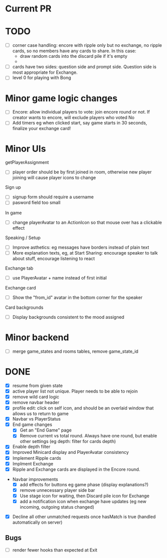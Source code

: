 # Current PR


# TODO

* [ ] corner case handling: encore with ripple only but no exchange, no ripple cards, so no members have any cards to share. In this case:
    - draw random cards into the discard pile if it's empty
    - 
* [ ] cards have two sides: question side and prompt side. Question side is most appropriate for Exchange. 
* [ ] level 0 for playing with Bong

# Minor game logic changes

* [ ] Encore: allow individual players to vote: join encore round or not. If creator wants to encore, will exclude players who voted No
* [ ] Add timers eg when clicked start, say game starts in 30 seconds, finalize your exchange card!

# Minor UIs


getPlayerAssignment
* [ ] player order should be by first joined in room, otherwise new player joining will cause player icons to change


Sign up
* [ ] signup form should require a username
* [ ] pasword field too small

In game
* [ ] change playerAvatar to an ActionIcon so that mouse over has a clickable effect

Speaking / Setup
* [ ] Improve asthetics: eg messages have borders instead of plain text
* [ ] More explanation texts, eg, at Start Sharing: encourage speaker to talk about stuff, encourage listening to react

Exchange tab
* [ ] use PlayerAvatar + name instead of first initial


Exchange card
* [ ] Show the "from_id" avatar in the bottom corner for the speaker

Card backgrounds
* [ ] Display backgrounds consistent to the mood assigned


# Minor backend
* [ ] merge game_states and rooms tables, remove game_state_id

# DONE
* [x] resume from given state
* [x] active player list not unique. Player needs to be able to rejoin
* [x] remove wild card logic
* [x] remove navbar header
* [x] profile edit: click on self icon, and should be an overlaid window that allows us to return to game
* [x] Navbar vs PlayerStatus
* [x] End game changes
    * [x] Get an "End Game" page
    * [x] Remove current vs total round. Always have one round, but  enable other settings (eg depth: filter for cards depth)
* [x] Enable depth filter
* [x] Improved Minicard display and PlayerAvatar consistency
* [x] Implement Ripple cards
* [x] Implment Exchange
* [x] Ripple and Exchange cards are displayed in the Encore round. 
* Navbar improvements
    * [x] add effects for buttons eg game phase (display explanations?)
    * [x] remove unnecessary player side bar
    * [x] Use stage icon for waiting, then Discard pile icon for Exchange
    * [x] add a notification icon when exchange have updates (eg new incoming, outgoing status changed)
* [x] Decline all other unmatched requests once hasMatch is true (handled automatically on server)

## Bugs
* [ ] render fewer hooks than expected at Exit
